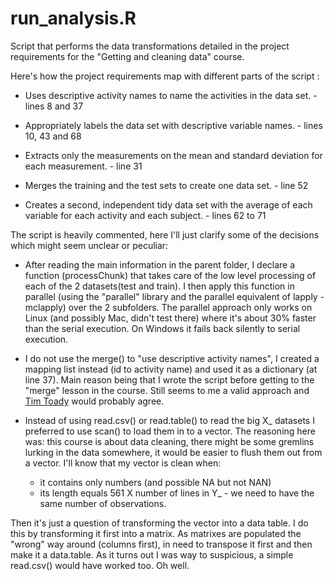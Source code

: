# run_analysis.R

Script that performs the data transformations detailed in the project requirements
for the "Getting and cleaning data" course.

Here's how the project requirements map with different parts of the script :

* Uses descriptive activity names to name the activities in the data set. - lines 8 and 37

* Appropriately labels the data set with descriptive variable names. - lines 10, 43 and 68

* Extracts only the measurements on the mean and standard deviation for each measurement. - line 31

* Merges the training and the test sets to create one data set. - line 52

* Creates a second, independent tidy data set with the average of each variable for each activity and each subject.  - lines 62 to 71


The script is heavily commented, here I'll just clarify some of the decisions which might seem unclear or peculiar:

* After reading the main information in the parent folder, I declare a function (processChunk) that takes care of the low level processing of each of the 2 datasets(test and train). I then apply this function in parallel (using the "parallel" library and the parallel equivalent of lapply - mclapply) over the 2 subfolders. The parallel approach only works on Linux (and possibly Mac, didn't test there) where it's about 30% faster than the serial execution. On Windows it fails back silently to serial execution.

* I do not use the merge() to "use descriptive activity names", I created a mapping list instead (id to activity name) and used it as a dictionary (at line 37). Main reason being that I wrote the script before getting to the "merge" lesson in the course. Still seems to me a valid approach and [Tim Toady](http://www.catb.org/jargon/html/T/TMTOWTDI.html) would probably agree.

* Instead of using read.csv() or read.table() to read the big X_ datasets I preferred to use scan() to load them in to a vector. The reasoning here was: this course is about data cleaning, there might be some gremlins lurking in the data somewhere, it would be easier to flush them out from a vector. I'll know that my vector is clean when:
    * it contains only numbers (and possible NA but not NAN)
    * its length equals 561 X number of lines in Y_ - we need to have the same number of observations.
    
 Then it's just a question of transforming the vector into a data table. I do this by transforming it first into a matrix. As matrixes are populated the "wrong" way around (columns first), in need to transpose it first and then make it a data.table.
As it turns out I was way to suspicious, a simple read.csv() would have worked too. Oh well.

